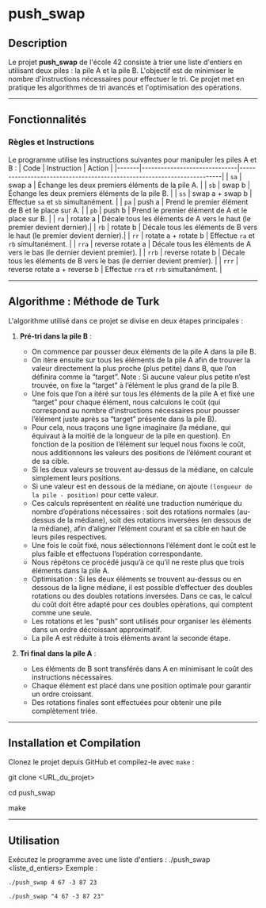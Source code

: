 # push_swap

## Description
Le projet **push_swap** de l'école 42 consiste à trier une liste d'entiers en utilisant deux piles : la pile A et la pile B. L'objectif est de minimiser le nombre d'instructions nécessaires pour effectuer le tri. Ce projet met en pratique les algorithmes de tri avancés et l'optimisation des opérations.

---

## Fonctionnalités

### Règles et Instructions
Le programme utilise les instructions suivantes pour manipuler les piles A et B :
| Code  | Instruction                  | Action                                                                 |
|-------|------------------------------|------------------------------------------------------------------------|
| `sa`  | swap a                       | Échange les deux premiers éléments de la pile A.                       |
| `sb`  | swap b                       | Échange les deux premiers éléments de la pile B.                       |
| `ss`  | swap a + swap b              | Effectue `sa` et `sb` simultanément.                                   |
| `pa`  | push a                       | Prend le premier élément de B et le place sur A.                       |
| `pb`  | push b                       | Prend le premier élément de A et le place sur B.                       |
| `ra`  | rotate a                     | Décale tous les éléments de A vers le haut (le premier devient dernier).|
| `rb`  | rotate b                     | Décale tous les éléments de B vers le haut (le premier devient dernier).|
| `rr`  | rotate a + rotate b          | Effectue `ra` et `rb` simultanément.                                   |
| `rra` | reverse rotate a             | Décale tous les éléments de A vers le bas (le dernier devient premier). |
| `rrb` | reverse rotate b             | Décale tous les éléments de B vers le bas (le dernier devient premier). |
| `rrr` | reverse rotate a + reverse b | Effectue `rra` et `rrb` simultanément.                                 |

---

## Algorithme : Méthode de Turk
L'algorithme utilisé dans ce projet se divise en deux étapes principales :

1.	**Pré-tri dans la pile B** :
	-	On commence par pousser deux éléments de la pile A dans la pile B.
	-	On itère ensuite sur tous les éléments de la pile A afin de trouver la valeur directement la plus proche (plus petite) dans B, que l’on définira comme la “target”. Note : Si aucune valeur plus petite n’est trouvée, on fixe la “target” à l’élément le plus grand de la pile B.
	- Une fois que l’on a itéré sur tous les éléments de la pile A et fixé une “target” pour chaque élément, nous calculons le coût (qui correspond au nombre d’instructions nécessaires pour pousser l’élément juste après sa “target” présente dans la pile B).
	- Pour cela, nous traçons une ligne imaginaire (la médiane, qui équivaut à la moitié de la longueur de la pile en question). En fonction de la position de l’élément sur lequel nous fixons le coût, nous additionnons les valeurs des positions de l’élément courant et de sa cible.
	- Si les deux valeurs se trouvent au-dessus de la médiane, on calcule simplement leurs positions.
	- Si une valeur est en dessous de la médiane, on ajoute `(longueur de la pile - position)` pour cette valeur.
	- Ces calculs représentent en réalité une traduction numérique du nombre d’opérations nécessaires : soit des rotations normales (au-dessus de la médiane), soit des rotations inversées (en dessous de la médiane), afin d’aligner l’élément courant et sa cible en haut de leurs piles respectives.
	- Une fois le coût fixé, nous sélectionnons l’élément dont le coût est le plus faible et effectuons l’opération correspondante.
	- Nous répétons ce procédé jusqu’à ce qu’il ne reste plus que trois éléments dans la pile A.
	- Optimisation : Si les deux éléments se trouvent au-dessus ou en dessous de la ligne médiane, il est possible d’effectuer des doubles rotations ou des doubles rotations inversées. Dans ce cas, le calcul du coût doit être adapté pour ces doubles opérations, qui comptent comme une seule.
	- Les rotations et les “push” sont utilisés pour organiser les éléments dans un ordre décroissant approximatif.
	- La pile A est réduite à trois éléments avant la seconde étape.

2. **Tri final dans la pile A** :
   - Les éléments de B sont transférés dans A en minimisant le coût des instructions nécessaires.
   - Chaque élément est placé dans une position optimale pour garantir un ordre croissant.
   - Des rotations finales sont effectuées pour obtenir une pile complètement triée.

---

## Installation et Compilation
Clonez le projet depuis GitHub et compilez-le avec `make` :

git clone <URL_du_projet> 

cd push_swap 

make

---

## Utilisation
Exécutez le programme avec une liste d'entiers :
./push_swap <liste_d_entiers>
Exemple :
```
./push_swap 4 67 -3 87 23
```
```
./push_swap "4 67 -3 87 23"
```
